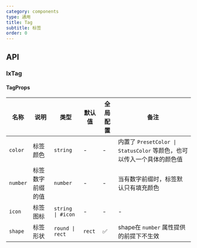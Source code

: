 ```yaml
---
category: components
type: 通用
title: Tag
subtitle: 标签
order: 0
---
```


## API

### IxTag

#### TagProps

| 名称 | 说明 | 类型  | 默认值 | 全局配置 | 备注 |
| --- | --- | --- | --- | --- | --- |
| `color` | 标签颜色 | `string` | - | - | 内置了 `PresetColor \| StatusColor` 等颜色，也可以传入一个具体的颜色值 |
| `number` | 标签数字前缀的值 | `number` | - | - | 当有数字前缀时，标签默认只有填充颜色 |
| `icon` | 标签图标 | `string \| #icon` | - | - | - |
| `shape` | 标签形状 | `round \| rect`  | `rect` | ✅ | shape在 `number` 属性提供的前提下不生效 |
